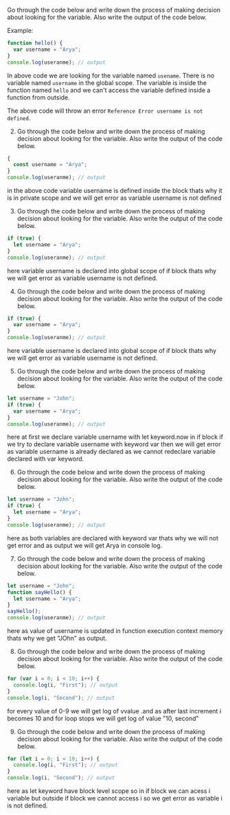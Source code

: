 Go through the code below and write down the process of making decision about looking for the variable. Also write the output of the code below.

Example:

```js
function hello() {
  var username = "Arya";
}
console.log(useranme); // output
```

In above code we are looking for the variable named `usename`. There is no variable named `username` in the global scope. The variable is inside the function named `hello` and we can't access the variable defined inside a function from outside.

The above code will throw an error `Reference Error username is not defined`.

2. Go through the code below and write down the process of making decision about looking for the variable. Also write the output of the code below.

```js
{
  const username = "Arya";
}
console.log(useranme); // output
```

in the above code variable username is defined inside the block thats why it is in private scope and we will get error as variable username is not defined

3. Go through the code below and write down the process of making decision about looking for the variable. Also write the output of the code below.

```js
if (true) {
  let username = "Arya";
}
console.log(useranme); // output
```

here variable username is declared into global scope of if block thats why we will get error as variable username is not defined.

4. Go through the code below and write down the process of making decision about looking for the variable. Also write the output of the code below.

```js
if (true) {
  var username = "Arya";
}
console.log(useranme); // output
```

here variable username is declared into global scope of if block thats why we will get error as variable username is not defined.

5. Go through the code below and write down the process of making decision about looking for the variable. Also write the output of the code below.

```js
let username = "John";
if (true) {
  var username = "Arya";
}
console.log(useranme); // output
```

here at first we declare variable username with let keyword.now in if block if we try to declare variable username with keyword var then we will get error as variable username is already declared as we cannot redeclare variable declared with var keyword.

6. Go through the code below and write down the process of making decision about looking for the variable. Also write the output of the code below.

```js
let username = "John";
if (true) {
  let username = "Arya";
}
console.log(useranme); // output
```

here as both variables are declared with keyword var thats why we will not get error and as output we will get Arya in console log.

7. Go through the code below and write down the process of making decision about looking for the variable. Also write the output of the code below.

```js
let username = "John";
function sayHello() {
  let username = "Arya";
}
sayHello();
console.log(useranme); // output
```

here as value of username is updated in function execution context memory thats why we get "JOhn" as output.

8. Go through the code below and write down the process of making decision about looking for the variable. Also write the output of the code below.

```js
for (var i = 0; i < 10; i++) {
  console.log(i, "First"); // output
}
console.log(i, "Second"); // output
```

for every value of 0-9 we will get log of vvalue .and as after last increment i becomes 10 and for loop stops we will get log of value "10, second"

9. Go through the code below and write down the process of making decision about looking for the variable. Also write the output of the code below.

```js
for (let i = 0; i < 10; i++) {
  console.log(i, "First"); // output
}
console.log(i, "Second"); // output
```

here as let keyword have block level scope so in if block we can acess i variable but outside if block we cannot access i so we get error as variable i is not defined.
